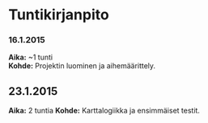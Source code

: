 # Tuntikirjanpito

### 16.1.2015

**Aika:** ~1 tunti  
**Kohde:** Projektin luominen ja aihemäärittely.

## 23.1.2015
**Aika:** 2 tuntia
**Kohde:** Karttalogiikka ja ensimmäiset testit.
